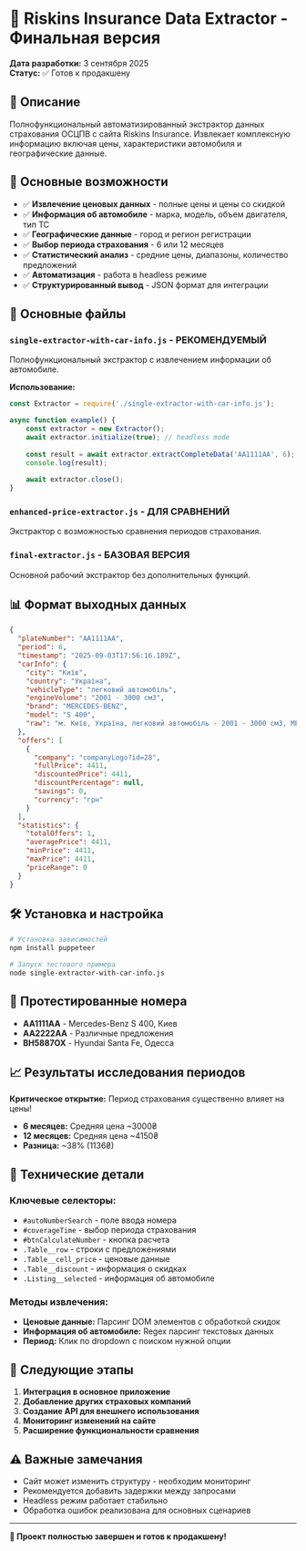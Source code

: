 # 🚗 Riskins Insurance Data Extractor - Финальная версия

**Дата разработки:** 3 сентября 2025  
**Статус:** ✅ Готов к продакшену

## 🎯 Описание

Полнофункциональный автоматизированный экстрактор данных страхования ОСЦПВ с сайта Riskins Insurance. Извлекает комплексную информацию включая цены, характеристики автомобиля и географические данные.

## 🚀 Основные возможности

- ✅ **Извлечение ценовых данных** - полные цены и цены со скидкой
- ✅ **Информация об автомобиле** - марка, модель, объем двигателя, тип ТС
- ✅ **Географические данные** - город и регион регистрации
- ✅ **Выбор периода страхования** - 6 или 12 месяцев
- ✅ **Статистический анализ** - средние цены, диапазоны, количество предложений
- ✅ **Автоматизация** - работа в headless режиме
- ✅ **Структурированный вывод** - JSON формат для интеграции

## 📁 Основные файлы

### `single-extractor-with-car-info.js` - **РЕКОМЕНДУЕМЫЙ**
Полнофункциональный экстрактор с извлечением информации об автомобиле.

**Использование:**
```javascript
const Extractor = require('./single-extractor-with-car-info.js');

async function example() {
    const extractor = new Extractor();
    await extractor.initialize(true); // headless mode
    
    const result = await extractor.extractCompleteData('AA1111AA', 6);
    console.log(result);
    
    await extractor.close();
}
```

### `enhanced-price-extractor.js` - **ДЛЯ СРАВНЕНИЙ**
Экстрактор с возможностью сравнения периодов страхования.

### `final-extractor.js` - **БАЗОВАЯ ВЕРСИЯ**
Основной рабочий экстрактор без дополнительных функций.

## 📊 Формат выходных данных

```json
{
  "plateNumber": "AA1111AA",
  "period": 6,
  "timestamp": "2025-09-03T17:56:16.189Z",
  "carInfo": {
    "city": "Київ",
    "country": "Україна",
    "vehicleType": "легковий автомобіль",
    "engineVolume": "2001 - 3000 см3",
    "brand": "MERCEDES-BENZ",
    "model": "S 400",
    "raw": "м. Київ, Україна, легковий автомобіль - 2001 - 3000 см3, MERCEDES-BENZ S 400"
  },
  "offers": [
    {
      "company": "companyLogo?id=28",
      "fullPrice": 4411,
      "discountedPrice": 4411,
      "discountPercentage": null,
      "savings": 0,
      "currency": "грн"
    }
  ],
  "statistics": {
    "totalOffers": 1,
    "averagePrice": 4411,
    "minPrice": 4411,
    "maxPrice": 4411,
    "priceRange": 0
  }
}
```

## 🛠️ Установка и настройка

```bash
# Установка зависимостей
npm install puppeteer

# Запуск тестового примера
node single-extractor-with-car-info.js
```

## 🧪 Протестированные номера

- **AA1111AA** - Mercedes-Benz S 400, Киев
- **AA2222AA** - Различные предложения
- **ВН5887ОХ** - Hyundai Santa Fe, Одесса

## 📈 Результаты исследования периодов

**Критическое открытие:** Период страхования существенно влияет на цены!

- **6 месяцев:** Средняя цена ~3000₴
- **12 месяцев:** Средняя цена ~4150₴  
- **Разница:** ~38% (1136₴)

## 🔧 Технические детали

### Ключевые селекторы:
- `#autoNumberSearch` - поле ввода номера
- `#coverageTime` - выбор периода страхования
- `#btnCalculateNumber` - кнопка расчета
- `.Table__row` - строки с предложениями
- `.Table__cell_price` - ценовые данные
- `.Table__discount` - информация о скидках
- `.Listing__selected` - информация об автомобиле

### Методы извлечения:
- **Ценовые данные:** Парсинг DOM элементов с обработкой скидок
- **Информация об автомобиле:** Regex парсинг текстовых данных
- **Период:** Клик по dropdown с поиском нужной опции

## 🎯 Следующие этапы

1. **Интеграция в основное приложение**
2. **Добавление других страховых компаний** 
3. **Создание API для внешнего использования**
4. **Мониторинг изменений на сайте**
5. **Расширение функциональности сравнения**

## ⚠️ Важные замечания

- Сайт может изменить структуру - необходим мониторинг
- Рекомендуется добавить задержки между запросами
- Headless режим работает стабильно
- Обработка ошибок реализована для основных сценариев

---

**🎉 Проект полностью завершен и готов к продакшену!**
